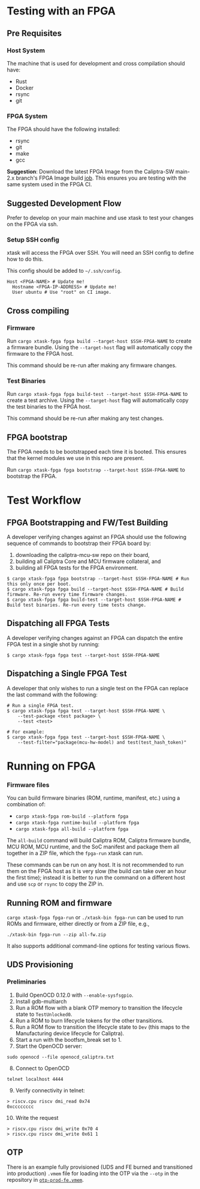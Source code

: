# Testing with an FPGA

## Pre Requisites

### Host System 

The machine that is used for development and cross compilation should have:

- Rust
- Docker
- rsync
- git

### FPGA System 

The FPGA should have the following installed:

- rsync
- git
- make
- gcc

**Suggestion**: Download the latest FPGA Image from the Caliptra-SW main-2.x branch's FPGA Image build [job](https://github.com/chipsalliance/caliptra-sw/actions/workflows/fpga-image.yml?query=branch%3Amain-2.x). This ensures you are testing with the same system used in the FPGA CI.

## Suggested Development Flow

Prefer to develop on your main machine and use xtask to test your changes on the FPGA via ssh.

### Setup SSH config

xtask will access the FPGA over SSH. You will need an SSH config to define how to do this.

This config should be added to `~/.ssh/config`.

```
Host <FPGA-NAME> # Update me!
  Hostname <FPGA-IP-ADDRESS> # Update me!
  User ubuntu # Use "root" on CI image.

```

## Cross compiling

### Firmware

Run `cargo xtask-fpga fpga build --target-host $SSH-FPGA-NAME` to create a firmware bundle. Using the `--target-host` flag will automatically copy the firmware to the FPGA host.

This command should be re-run after making any firmware changes.

### Test Binaries

Run `cargo xtask-fpga fpga build-test --target-host $SSH-FPGA-NAME` to create a test archive. Using the `--target-host` flag will automatically copy the test binaries to the FPGA host.

This command should be re-run after making any test changes.

## FPGA bootstrap

The FPGA needs to be bootstrapped each time it is booted. This ensures that the kernel modules we use in this repo are present.

Run `cargo xtask-fpga fpga bootstrap --target-host $SSH-FPGA-NAME` to bootstrap the FPGA.

# Test Workflow

## FPGA Bootstrapping and FW/Test Building

A developer verifying changes against an FPGA should use the following sequence of commands to bootstrap their FPGA board by:
1. downloading the caliptra-mcu-sw repo on their board,
2. building all Caliptra Core and MCU firmware collateral, and
3. building all FPGA tests for the FPGA environment.

```
$ cargo xtask-fpga fpga bootstrap --target-host $SSH-FPGA-NAME # Run this only once per boot.
$ cargo xtask-fpga fpga build --target-host $SSH-FPGA-NAME # Build firmware. Re-run every time firmware changes.
$ cargo xtask-fpga fpga build-test --target-host $SSH-FPGA-NAME # Build test binaries. Re-run every time tests change.
```

## Dispatching all FPGA Tests

A developer verifying changes against an FPGA can dispatch the entire FPGA test in a single shot by running:

```
$ cargo xtask-fpga fpga test --target-host $SSH-FPGA-NAME
```

## Dispatching a Single FPGA Test

A developer that only wishes to run a single test on the FPGA can replace the last command with the following:

```
# Run a single FPGA test.
$ cargo xtask-fpga fpga test --target-host $SSH-FPGA-NAME \
    --test-package <test package> \
    --test <test>

# For example:
$ cargo xtask-fpga fpga test --target-host $SSH-FPGA-NAME \
    --test-filter="package(mcu-hw-model) and test(test_hash_token)"
```

# Running on FPGA

### Firmware files

You can build firmware binaries (ROM, runtime, manifest, etc.) using a combination of:

* `cargo xtask-fpga rom-build --platform fpga`
* `cargo xtask-fpga runtime-build --platform fpga`
* `cargo xtask-fpga all-build --platform fpga`

The `all-build` command will build Caliptra ROM, Caliptra firmware bundle, MCU ROM, MCU runtime, and the SoC manifest and package them all together in a ZIP file, which the `fpga-run` xtask can run.

These commands can be run on any host. It is not recommended to run them on the FPGA host as it is very slow (the build can take over an hour the first time); instead it is better to run the command on a different host and use `scp` or `rsync` to copy the ZIP in.

## Running ROM and firmware

`cargo xtask-fpga fpga-run` or `./xtask-bin fpga-run` can be used to run ROMs and firmware, either directly or from a ZIP file, e.g.,

```shell
./xtask-bin fpga-run --zip all-fw.zip
```

It also supports additional command-line options for testing various flows.

## UDS Provisioning

### Preliminaries

1. Build OpenOCD 0.12.0 with `--enable-sysfsgpio`.
2. Install gdb-multiarch
3. Run a ROM flow with a blank OTP memory to transition the lifecycle state to `TestUnlocked0`.
4. Run a ROM to burn lifecycle tokens for the other transitions.
5. Run a ROM flow to transition the lifecycle state to `Dev` (this maps to the Manufacturing device lifecycle for Caliptra).
6. Start a run with the bootfsm_break set to 1.
7. Start the OpenOCD server:

```
sudo openocd --file openocd_caliptra.txt
```

8. Connect to OpenOCD

```
telnet localhost 4444
```

9. Verify connectivity in telnet:

```
> riscv.cpu riscv dmi_read 0x74
0xcccccccc
```

10. Write the request
```
> riscv.cpu riscv dmi_write 0x70 4
> riscv.cpu riscv dmi_write 0x61 1
```

## OTP

There is an example fully provisioned (UDS and FE burned and transitioned into
production) `.vmem` file for loading into the OTP via the `--otp` in the
repository in
[`otp-prod-fe.vmem`](https://github.com/chipsalliance/caliptra-mcu-sw/blob/main/otp-prod-fe.mem).
